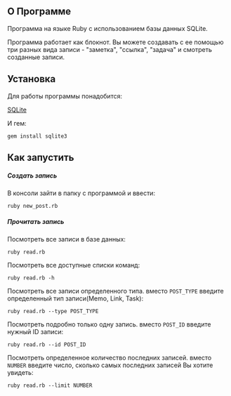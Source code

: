 ## О Программе
Программа на языке Ruby с использованием базы данных SQLite.

Программа работает как блокнот. Вы можете создавать с ее помощью три разных вида записи - "заметка", "ссылка", "задача" и смотреть созданные записи.

## Установка
Для работы программы понадобится:

[SQLite](https://www.sqlite.org/download.html)

И гем:

```
gem install sqlite3
```

## Как запустить
##### Создать запись
В консоли зайти в папку с программой и ввести:

```
ruby new_post.rb
```

##### Прочитать запись
Посмотреть все записи в базе данных:

```
ruby read.rb
```

Посмотреть все доступные списки команд:

```
ruby read.rb -h
```

Посмотреть все записи определенного типа. вместо `POST_TYPE` введите определенный тип записи(Memo, Link, Task):

```
ruby read.rb --type POST_TYPE
```

Посмотреть подробно только одну запись. вместо `POST_ID` введите нужный ID записи:

```
ruby read.rb --id POST_ID
```

Посмотреть определенное количество последних записей. вместо `NUMBER` введите число, сколько самых последних записей Вы хотите увидеть:

```
ruby read.rb --limit NUMBER
```
